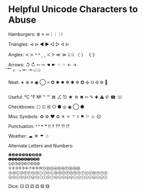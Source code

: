Helpful Unicode Characters to Abuse
===================================

Hamburgers: 
	≣
	≡
	≔
	⁝
	⋮
	⁝
	⁞
	
Triangles: 
	⊲ ⊳
	◀ ▶
	◁ ▷
	ᐊ ᐅ

Angles: 
	≺ ≻
	˂ ˃
	˱ ˲
	ᐸ ᐳ
	≪ ≫
	⍃ ⍄
	〈 〉
	《 》

Arrows:
	↺ ↻ 
	⇦ ⇨
	☚ ☛
	☜ ☞
	← →    
	⃔ ⃕
	⃖ ⃗
	⇠ ⇢
	⇤ ⇥
	⍇ ⍈

Neat: ∗ ⊛ ※ ◉ ◯ ⍟ ❂ ✺ ✸ ✼ ✱ ✲ ✪ ࿇ ࿊ ࿋ ࿌ 

Useful: ℃ ℉ № ℡ ℻ ⌘ ⎇ ⎋ ★ ☆ ✖ ✂ ✎ ✚ ⚠ ✆ ☎ ☏

Checkboxes: ☐ ☑ ☒  ○ ●  ◎ ◉ ◯ ●

Misc Symbols: ♻ ⚙  ❤  ⚙  ⚜  ⚛  ⚚  ⚕  ⚑  ⚐  ☺  ☹  

Punctuation: ❛ ❜  ❝  ❞   ‼ ‽ ⁇ ⁈ ⁉ 

Weather: ☁ ☀  ☂  ☃    

Alternate Letters and Numbers: 

	❶❷❸❹❺❻❼❽❾❿
	➊➋➌➍➎➏➐➑➒➓   
	➀➁➂➃➄➅➆➇➈➉
	①②③④⑤⑥⑦⑧⑨⑩⑪⑫⑬⑭⑮⑯⑰⑱⑲⑳
	ⒶⒷⒸⒹⒺⒻⒼⒽⒾⒿⓀⓁⓂⓃⓄⓅⓆⓇⓈⓉⓊⓋⓌⓍⓎⓏ
	ⓐⓑⓒⓓⓔⓕⓖⓗⓘⓙⓚⓛⓜⓝⓞⓟⓠⓡⓢⓣⓤⓥⓦⓧⓨⓩ 

Dice: ⚀ ⚁ ⚂ ⚃ ⚄ ⚅
